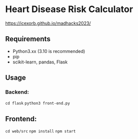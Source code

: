 # Heart Disease Risk Calculator

https://icexorb.github.io/madhacks2023/

## Requirements
- Python3.xx (3.10 is recommended)
- pip
- scikit-learn, pandas, Flask

## Usage
### Backend:
`cd flask`
`python3 front-end.py`

## Frontend:
`cd web/src`
`npm install`
`npm start`

